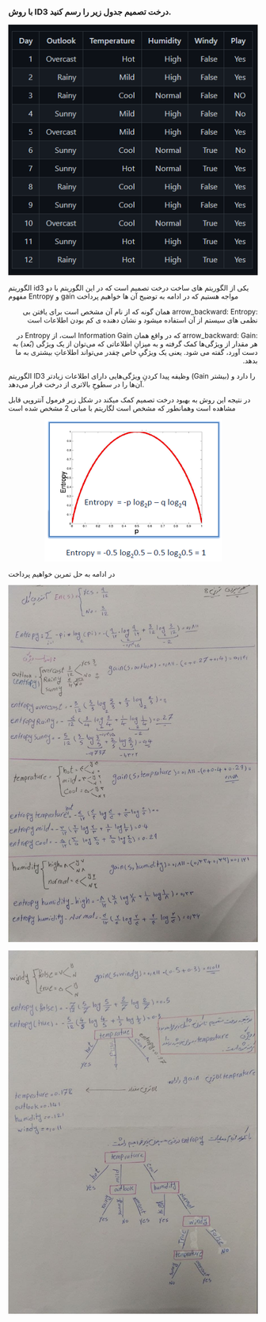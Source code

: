 ### با روش ID3 درخت تصمیم جدول زیر را رسم کنید.

<p align="center">
  <img src="./im1.PNG">
</p>

الگوریتم id3 یکی از الگوریتم های ساخت درخت تصمیم است که در این الگوریتم با دو مفهوم Entropy و gain مواجه هستیم که در ادامه به توضیح آن ها خواهیم پرداخت 

<p dir="rtl">
:arrow_backward: Entropy همان گونه که از نام آن مشخص است برای یافتن بی نظمی های سیستم از آن استفاده میشود و نشان دهنده ی کم بودن اطلاعات است
</p>

<p dir="rtl">
:arrow_backward: Gain که در واقع همان Information Gain است، از Entropy در هر مقدار از ویژگی‌ها کمک گرفته و به میزانِ اطلاعاتی که می‌توان از یک ویژگی (بُعد) به دست آورد، گفته می شود. یعنی یک ویژگیِ خاص چقدر می‌تواند اطلاعاتِ بیشتری به ما بدهد. 
</p> 

الگوریتم ID3 وظیفه پیدا کردنِ ویژگی‌هایی دارای اطلاعات زیادتر (Gain بیشتر) را دارد و آن‌ها را در سطوحِ بالاتری از درخت قرار می‌دهد.

  در نتیجه این روش به بهبود درخت تصمیم کمک میکند در شکل زیر فرمول آنتروپی قابل مشاهده است وهمانطور که مشخص است لگاریتم با مبانی 2 مشخص شده است  


<p align="center">
  <img src="./Decision-Tree-Entropy (1).png">
</p>


در ادامه به حل تمرین خواهیم پرداخت 


<p align="center">
  <img src="./photo1.jpg">
</p>

<p align="center">
  <img src="./photo2.jpg">
</p>
